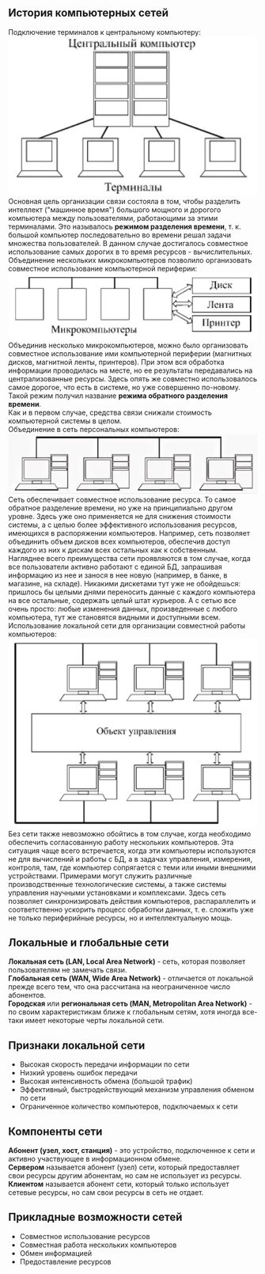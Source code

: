 ## История компьютерных сетей
Подключение терминалов к центральному компьютеру:
![Подключение терминалов к центральному компьютеру](../Pictures/01_01.%20Подключение%20терминалов%20к%20центральному%20компьютеру.png)  
Основная цель организации связи состояла в том, чтобы разделить интеллект ("машинное время") большого мощного и дорогого компьютера между пользователями, работающими за этими терминалами. Это называлось **режимом разделения времени**, т. к. большой компьютер последовательно во времени решал задачи множества пользователей. В данном случае достигалось совместное использование самых дорогих в то время ресурсов - вычислительных.  
Объединение нескольких микрокомпьютеров позволило организовать совместное использование компьютерной периферии:  
![Совместное использование компьютерной периферии](../Pictures/01_02.%20Совместное%20использование%20компьютерной%20периферии.png)  
Объединив несколько микрокомпьютеров, можно было организовать совместное использование ими компьютерной периферии (магнитных дисков, магнитной ленты, принтеров). При этом вся обработка информации проводилась на месте, но ее результаты передавались на централизованные ресурсы. Здесь опять же совместно использовалось самое дорогое, что есть в системе, но уже совершенно по-новому. Такой режим получил название **режима обратного разделения времени**.  
Как и в первом случае, средства связи снижали стоимость компьютерной системы в целом.  
Объединение в сеть персональных компьютеров:  
![Объединение в сеть персональных компьютеров](../Pictures/01_03.%20Объединение%20в%20сеть%20персональных%20компьютеров.png)  
Сеть обеспечивает совместное использование ресурса. То самое обратное разделение времени, но уже на принципиально другом уровне. Здесь уже оно применяется не для снижения стоимости системы, а с целью более эффективного использования ресурсов, имеющихся в распоряжении компьютеров. Например, сеть позволяет объединить объем дисков всех компьютеров, обеспечив доступ каждого из них к дискам всех остальных как к собственным.  
Нагляднее всего преимущества сети проявляются в том случае, когда все пользователи активно работают с единой БД, запрашивая информацию из нее и занося в нее новую (например, в банке, в магазине, на складе). Никакими дискетами тут уже не обойдешься: пришлось бы целыми днями переносить данные с каждого компьютера на все остальные, содержать целый штат курьеров. А с сетью все очень просто: любые изменения данных, произведенные с любого компьютера, тут же становятся видными и доступными всем.  
Использование локальной сети для организации совместной работы компьютеров:  
![Использование локальной сети для организации совместной работы компьютеров](../Pictures/01_04.%20Использование%20локальной%20сети%20для%20организации%20совместной%20работы%20компьютеров.png)  
Без сети также невозможно обойтись в том случае, когда необходимо обеспечить согласованную работу нескольких компьютеров. Эта ситуация чаще всего встречается, когда эти компьютеры используются не для вычислений и работы с БД, а в задачах управления, измерения, контроля, там, где компьютер сопрягается с теми или иными внешними устройствами. Примерами могут служить различные производственные технологические системы, а также системы управления научными установками и комплексами. Здесь сеть позволяет синхронизировать действия компьютеров, распараллелить и соответственно ускорить процесс обработки данных, т. е. сложить уже не только периферийные ресурсы, но и интеллектуальную мощь.
## Локальные и глобальные сети
**Локальная сеть (LAN, Local Area Network)** - сеть, которая позволяет пользователям не замечать связи.  
**Глобальная сеть (WAN, Wide Area Network)** - отличается от локальной прежде всего тем, что она рассчитана на неограниченное число абонентов.  
**Городская** или **региональная сеть (MAN, Metropolitan Area Network)** - по своим характеристикам ближе к глобальным сетям, хотя иногда все-таки имеет некоторые черты локальной сети.
## Признаки локальной сети
- Высокая скорость передачи информации по сети
- Низкий уровень ошибок передачи
- Высокая интенсивность обмена (большой трафик)
- Эффективный, быстродействующий механизм управления обменом по сети
- Ограниченное количество компьютеров, подключаемых к сети
## Компоненты сети
**Абонент (узел, хост, станция)** - это устройство, подключенное к сети и активно участвующее в информационном обмене.  
**Сервером** называется абонент (узел) сети, который предоставляет свои ресурсы другим абонентам, но сам не использует из ресурсы.  
**Клиентом** называется абонент сети, который только использует сетевые ресурсы, но сам свои ресурсы в сеть не отдает.  
## Прикладные возможности сетей
- Совместное использование ресурсов
- Совместная работа нескольких компьютеров
- Обмен информацией
- Предоставление ресурсов
